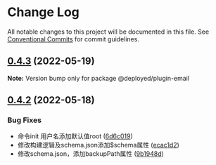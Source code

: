 # Change Log

All notable changes to this project will be documented in this file.
See [Conventional Commits](https://conventionalcommits.org) for commit guidelines.

## [0.4.3](https://github.com/Hyhello/deployed/compare/v0.4.2...v0.4.3) (2022-05-19)

**Note:** Version bump only for package @deployed/plugin-email






## [0.4.2](https://github.com/Hyhello/deployed/compare/v0.4.1...v0.4.2) (2022-05-18)


### Bug Fixes

* 命令init 用户名添加默认值root ([6d6c019](https://github.com/Hyhello/deployed/commit/6d6c01972a2a328f7993d129e032b29c72af4d6a))
* 修改构建逻辑及schema.json添加$schema属性 ([ecac1d2](https://github.com/Hyhello/deployed/commit/ecac1d29952b816c53f66b5940a5252601a5f71d))
* 修改schema.json，添加backupPath属性 ([9b1948d](https://github.com/Hyhello/deployed/commit/9b1948d6799a08faf9799550df4f951758fbe6c9))
